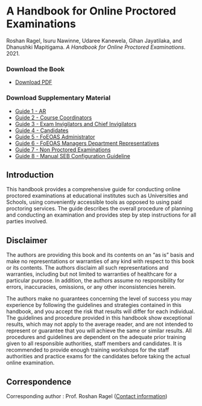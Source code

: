 # A Handbook for Online Proctored Examinations

Roshan Ragel, Isuru Nawinne, Udaree Kanewela, Gihan Jayatilaka, and Dhanushki Mapitigama. *A Handbook for Online Proctored Examinations*. 2021.

### Download the Book
- [Download PDF](./A-Handbook-for-Online-Proctored-Examinations.pdf)

### Download Supplementary Material
- [Guide 1 - AR](./Guide-1-AR.pdf)
- [Guide 2 - Course Coordinators](./Guide-2-Course-Coordinators.pdf)
- [Guide 3 - Exam Invigilators and Chief Invigilators](./Guide-3-Exam-Invigilators-and-Chief-Invigilators.pdf)
- [Guide 4 - Candidates](./Guide-4-Candidates.pdf)
- [Guide 5 - FoEOAS Administrator](./Guide-5-FoEOAS-Administrator.pdf)
- [Guide 6 - FoEOAS Managers Department Representatives](./Guide-6-FoEOAS-Managers-Department-Representatives.pdf)
- [Guide 7 - Non Proctored Examinations](./Guide-7-Non-Proctored-Examinations.pdf)
- [Guide 8 - Manual SEB Configuration Guideline](./Guide-8-Manual-SEB-Configuration-Guideline.pdf)

## Introduction
This handbook provides a comprehensive guide for conducting online proctored examinations at educational institutes such as Universities and Schools, using conveniently accessible tools as opposed to using paid proctoring services. The guide describes the overall procedure of planning and conducting an examination and provides step by step instructions for all parties involved.

## Disclaimer
The authors are providing this book and its contents on an “as is” basis and make no representations or warranties of any kind with respect to this book or its contents. The authors disclaim all such representations and warranties, including but not limited to warranties of healthcare for a particular purpose. In addition, the authors assume no responsibility for errors, inaccuracies, omissions, or any other inconsistencies herein. 

The authors make no guarantees concerning the level of success you may experience by following the guidelines and strategies contained in this handbook, and you accept the risk that results will differ for each individual. The guidelines and procedure provided in this handbook show exceptional results, which may not apply to the average reader, and are not intended to represent or guarantee that you will achieve the same or similar results. All procedures and guidelines are dependent on the adequate prior training given to all responsible authorities, staff members and candidates. It is recommended to provide enough training workshops for the staff authorities and practice exams for the candidates before taking the actual online examination.

## Correspondence
Corresponding author : Prof. Roshan Ragel ([Contact information](http://roshan.ragel.net/))